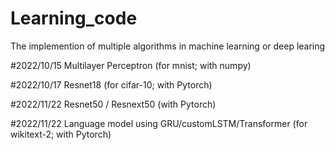 # Learning_code
The implemention of multiple algorithms in machine learning or deep learing

#2022/10/15 Multilayer Perceptron (for mnist; with numpy)

#2022/10/17 Resnet18 (for cifar-10; with Pytorch)

#2022/11/22 Resnet50 / Resnext50 (with Pytorch)

#2022/11/22 Language model using GRU/customLSTM/Transformer (for wikitext-2; with Pytorch)

